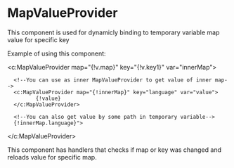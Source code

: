 # MapValueProvider
This component is used for dynamicly binding to temporary variable map value for specific key

Example of using this component:

<c:MapValueProvider map="{!v.map}" key="{!v.key1}" var="innerMap">

      <!--You can use as inner MapValueProvider to get value of inner map-->
      <c:MapValueProvider map="{!innerMap}" key="language" var="value">
             {!value}
      </c:MapValueProvider>

      <!--You can also get value by some path in temporary variable-->
      {!innerMap.language}">

</c:MapValueProvider>
     
This component has handlers that checks if map or key was changed and reloads value for specific map.
